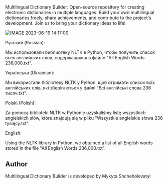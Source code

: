 # 

Multilingual Dictionary Builder: Open-source repository for creating electronic dictionaries in multiple languages. Build your own multilingual dictionaries freely, share achievements, and contribute to the project's development. Join us to bring your dictionary ideas to life!



![IMAGE 2023-06-19 14:17:00](https://github.com/mykytashch/Multilingual-Dictionary-Builder/assets/129088502/385499e2-746e-43b2-835b-912af02476d5)



Русский (Russian):

Мы использовали библиотеку NLTK в Python, чтобы получить список всех английских слов, содержащихся в файле "All English Words 236,000.txt".

Українська (Ukrainian):

Ми використали бібліотеку NLTK у Python, щоб отримати список всіх англійських слів, які зберігаються у файлі "Всі англійські слова 236 тисяч.txt".

Polski (Polish):

Za pomocą biblioteki NLTK w Pythonie uzyskaliśmy listę wszystkich angielskich słów, które znajdują się w pliku "Wszystkie angielskie słowa 236 tysięcy.txt".

English:

Using the NLTK library in Python, we obtained a list of all English words stored in the file "All English Words 236,000.txt".



## Author

Multilingual Dictionary Builder is developed by Mykyta Shcheholevatyi
